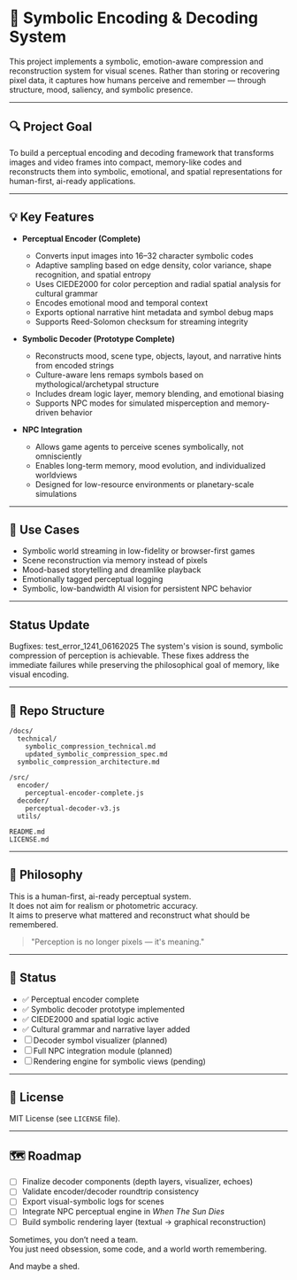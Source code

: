# 🧠 Symbolic Encoding & Decoding System

This project implements a symbolic, emotion-aware compression and reconstruction system for visual scenes. Rather than storing or recovering pixel data, it captures how humans perceive and remember — through structure, mood, saliency, and symbolic presence.

---

## 🔍 Project Goal

To build a perceptual encoding and decoding framework that transforms images and video frames into compact, memory-like codes and reconstructs them into symbolic, emotional, and spatial representations for human-first, ai-ready applications.

---

## 💡 Key Features

- **Perceptual Encoder (Complete)**
  - Converts input images into 16–32 character symbolic codes
  - Adaptive sampling based on edge density, color variance, shape recognition, and spatial entropy
  - Uses CIEDE2000 for color perception and radial spatial analysis for cultural grammar
  - Encodes emotional mood and temporal context
  - Exports optional narrative hint metadata and symbol debug maps
  - Supports Reed-Solomon checksum for streaming integrity

- **Symbolic Decoder (Prototype Complete)**
  - Reconstructs mood, scene type, objects, layout, and narrative hints from encoded strings
  - Culture-aware lens remaps symbols based on mythological/archetypal structure
  - Includes dream logic layer, memory blending, and emotional biasing
  - Supports NPC modes for simulated misperception and memory-driven behavior

- **NPC Integration**
  - Allows game agents to perceive scenes symbolically, not omnisciently
  - Enables long-term memory, mood evolution, and individualized worldviews
  - Designed for low-resource environments or planetary-scale simulations

---

## 🧠 Use Cases

- Symbolic world streaming in low-fidelity or browser-first games  
- Scene reconstruction via memory instead of pixels  
- Mood-based storytelling and dreamlike playback  
- Emotionally tagged perceptual logging  
- Symbolic, low-bandwidth AI vision for persistent NPC behavior

---

## Status Update
Bugfixes: test_error_1241_06162025
The system's vision is sound, symbolic compression of perception is achievable. These fixes address the immediate failures while preserving the philosophical goal of memory, like visual encoding.

---

## 📁 Repo Structure

```
/docs/
  technical/
    symbolic_compression_technical.md
    updated_symbolic_compression_spec.md
  symbolic_compression_architecture.md

/src/
  encoder/
    perceptual-encoder-complete.js
  decoder/
    perceptual-decoder-v3.js
  utils/

README.md
LICENSE.md
```

---

## 📜 Philosophy

This is a human-first, ai-ready perceptual system.  
It does not aim for realism or photometric accuracy.  
It aims to preserve what mattered and reconstruct what should be remembered.  

> "Perception is no longer pixels — it's meaning."

---

## 🧪 Status

- ✅ Perceptual encoder complete  
- ✅ Symbolic decoder prototype implemented  
- ✅ CIEDE2000 and spatial logic active  
- ✅ Cultural grammar and narrative layer added  
- ☐ Decoder symbol visualizer (planned)  
- ☐ Full NPC integration module (planned)  
- ☐ Rendering engine for symbolic views (pending)

---

## 🧷 License

MIT License (see `LICENSE` file).

---

## 🗺️ Roadmap

- [ ] Finalize decoder components (depth layers, visualizer, echoes)
- [ ] Validate encoder/decoder roundtrip consistency
- [ ] Export visual-symbolic logs for scenes
- [ ] Integrate NPC perceptual engine in *When The Sun Dies*
- [ ] Build symbolic rendering layer (textual → graphical reconstruction)

Sometimes, you don’t need a team.  
You just need obsession, some code, and a world worth remembering.

And maybe a shed.

